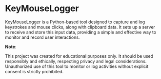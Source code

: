 # KeyMouseLogger
KeyMouseLogger is a Python-based tool designed to capture and log keystrokes and mouse clicks, along with clipboard data. It sets up a server to receive and store this input data, providing a simple and effective way to monitor and record user interactions.

**Note**:

This project was created for educational purposes only. It should be used responsibly and ethically, respecting privacy and legal considerations. Unauthorized use of this tool to monitor or log activities without explicit consent is strictly prohibited.
